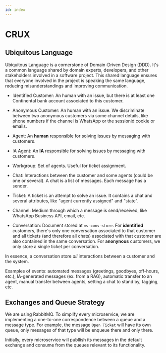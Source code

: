 ```yaml
---
id: index
---
```


# CRUX

## Ubiquitous Language

Ubiquitous Language is a cornerstone of Domain-Driven Design (DDD). It's a common language shared by domain experts, developers, and other stakeholders involved in a software project. This shared language ensures that everyone involved in the project is speaking the same language, reducing misunderstandings and improving communication.

* Identified Customer: An human with an issue, but there is at least one Continental bank account associated to this customer.

* Anonymous Customer: An human with an issue. We discriminate between two anonymous customers via some channel details, like phone numbers if the channel is WhatsApp or the sessionid cookie or emails.

* Agent: An **human** responsible for solving issues by messaging with customers.

* IA Agent: An **IA** responsible for solving issues by messaging with customers.

* Workgroup: Set of agents. Useful for ticket assignment.

* Chat: Interactions between the customer and some agents (could be one or several). A chat is a list of messages. Each message has a sender.

* Ticket: A ticket is an attempt to solve an issue. It contains a chat and several attributes, like "agent currently assigned" and "state".

* Channel: Medium through which a message is send/received, like WhatsApp Business API, email, etc.

* Conversation: Document stored at `ms-conv-store`. For **identified** customers, there's only one conversation associated to that customer and all tickets (and therefore all chats) associated with that customer are also contained in the same conversation. For **anonynous** customers, we only store a single ticket per conversation.

In essence, a conversation store *all* interactions between a customer and the system.

Examples of events: automated messages (greetings, goodbyes, off-hours, etc.), IA-generated messages (ex. from a RAG), automatic transfer to an agent, manual transfer between agents, setting a chat to stand by, tagging, etc.

## Exchanges and Queue Strategy

We are using RabbitMQ. To simplify every microservice, we are implementing a one-to-one correspondence between a queue and a message type. For example, the message `Open Ticket` will have its own queue, only messages of that type will be enqueue there and only there.

Initially, every microservice will publlish its messages in the default exchange and consume from the queues relevant to its functionality.
